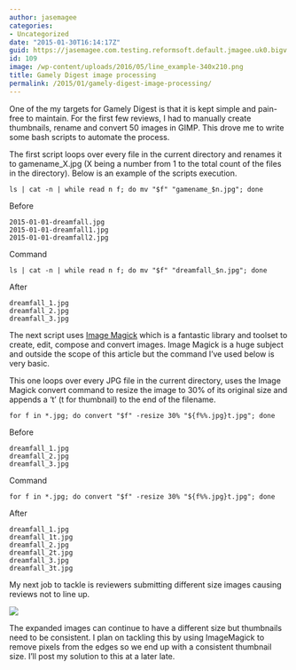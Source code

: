 ```yaml
---
author: jasemagee
categories:
- Uncategorized
date: "2015-01-30T16:14:17Z"
guid: https://jasemagee.com.testing.reformsoft.default.jmagee.uk0.bigv.io/?p=109
id: 109
image: /wp-content/uploads/2016/05/line_example-340x210.png
title: Gamely Digest image processing
permalink: /2015/01/gamely-digest-image-processing/
---
```

One of the my targets for Gamely Digest is that it is kept simple and pain-free to maintain. For the first few reviews, I had to manually create thumbnails, rename and convert 50 images in GIMP. This drove me to write some bash scripts to automate the process.

The first script loops over every file in the current directory and renames it to gamename_X.jpg (X being a number from 1 to the total count of the files in the directory). Below is an example of the scripts execution.

```
ls | cat -n | while read n f; do mv "$f" "gamename_$n.jpg"; done
```

<div class="row">
  <div markdown="1" class="col s12 m3">
    Before

    2015-01-01-dreamfall.jpg
    2015-01-01-dreamfall1.jpg
    2015-01-01-dreamfall2.jpg
  </div> 
  <div markdown="1" class="col s12 m6">
    Command    
    
    ls | cat -n | while read n f; do mv "$f" "dreamfall_$n.jpg"; done
  </div>
  <div markdown="1" class="col s12 m3">
    After
    
    dreamfall_1.jpg
    dreamfall_2.jpg
    dreamfall_3.jpg
  </div>
</div>

The next script uses [Image Magick](http://imagemagick.org "Image Magick") which is a fantastic library and toolset to create, edit, compose and convert images. Image Magick is a huge subject and outside the scope of this article but the command I’ve used below is very basic.

This one loops over every JPG file in the current directory, uses the Image Magick convert command to resize the image to 30% of its original size and appends a ‘t’ (t for thumbnail) to the end of the filename.

```
for f in *.jpg; do convert "$f" -resize 30% "${f%%.jpg}t.jpg"; done
```

<div class="row">
  <div markdown="1" class="col s12 m3">
    Before
    
    dreamfall_1.jpg
    dreamfall_2.jpg
    dreamfall_3.jpg
  </div>
  <div markdown="1" class="col s12 m6">
    Command

    for f in *.jpg; do convert "$f" -resize 30% "${f%%.jpg}t.jpg"; done
  </div>
  <div markdown="1" class="col s12 m3">  
    After
    
    dreamfall_1.jpg
    dreamfall_1t.jpg
    dreamfall_2.jpg
    dreamfall_2t.jpg
    dreamfall_3.jpg
    dreamfall_3t.jpg
  </div>
</div>

My next job to tackle is reviewers submitting different size images causing reviews not to line up.

<div class="center-align"><img class="responsive-img" src="/wp-content/uploads/2016/05/line_example.png" /></div>

The expanded images can continue to have a different size but thumbnails need to be consistent. I plan on tackling this by using ImageMagick to remove pixels from the edges so we end up with a consistent thumbnail size. I’ll post my solution to this at a later late.